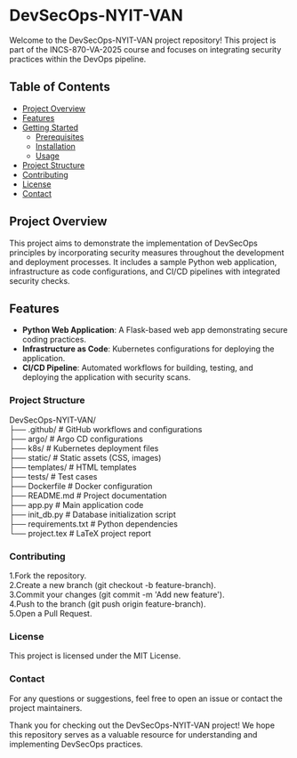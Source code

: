 # DevSecOps-NYIT-VAN

Welcome to the DevSecOps-NYIT-VAN project repository! This project is part of the INCS-870-VA-2025 course and focuses on integrating security practices within the DevOps pipeline.

## Table of Contents

- [Project Overview](#project-overview)
- [Features](#features)
- [Getting Started](#getting-started)
  - [Prerequisites](#prerequisites)
  - [Installation](#installation)
  - [Usage](#usage)
- [Project Structure](#project-structure)
- [Contributing](#contributing)
- [License](#license)
- [Contact](#contact)

## Project Overview

This project aims to demonstrate the implementation of DevSecOps principles by incorporating security measures throughout the development and deployment processes. It includes a sample Python web application, infrastructure as code configurations, and CI/CD pipelines with integrated security checks.

## Features

- **Python Web Application**: A Flask-based web app demonstrating secure coding practices.
- **Infrastructure as Code**: Kubernetes configurations for deploying the application.
- **CI/CD Pipeline**: Automated workflows for building, testing, and deploying the application with security scans.

### Project Structure

   DevSecOps-NYIT-VAN/  
   ├── .github/           # GitHub workflows and configurations  
   ├── argo/              # Argo CD configurations  
   ├── k8s/               # Kubernetes deployment files  
   ├── static/            # Static assets (CSS, images)  
   ├── templates/         # HTML templates  
   ├── tests/             # Test cases  
   ├── Dockerfile         # Docker configuration  
   ├── README.md          # Project documentation  
   ├── app.py             # Main application code  
   ├── init_db.py         # Database initialization script  
   ├── requirements.txt   # Python dependencies  
   └── project.tex        # LaTeX project report  

### Contributing

1.Fork the repository.  
2.Create a new branch (git checkout -b feature-branch).  
3.Commit your changes (git commit -m 'Add new feature').  
4.Push to the branch (git push origin feature-branch).  
5.Open a Pull Request.  

### License
This project is licensed under the MIT License.  

### Contact
For any questions or suggestions, feel free to open an issue or contact the project maintainers.  

Thank you for checking out the DevSecOps-NYIT-VAN project! We hope this repository serves as a valuable resource for understanding and implementing DevSecOps practices.  
